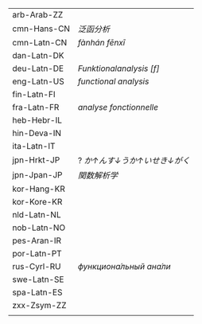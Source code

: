 | | |
|-|-|
| arb-Arab-ZZ |  |
| cmn-Hans-CN | _泛函分析_ |
| cmn-Latn-CN | _fànhán fēnxī_ |
| dan-Latn-DK |  |
| deu-Latn-DE | _Funktionalanalysis [f]_ |
| eng-Latn-US | _functional analysis_ |
| fin-Latn-FI |  |
| fra-Latn-FR | _analyse fonctionnelle_ |
| heb-Hebr-IL |  |
| hin-Deva-IN |  |
| ita-Latn-IT |  |
| jpn-Hrkt-JP | ? _か↑んす↓うか↑いせき↓がく_ |
| jpn-Jpan-JP | _関数解析学_ |
| kor-Hang-KR |  |
| kor-Kore-KR |  |
| nld-Latn-NL |  |
| nob-Latn-NO |  |
| pes-Aran-IR |  |
| por-Latn-PT |  |
| rus-Cyrl-RU | _функциона́льный ана́ли_ |
| swe-Latn-SE |  |
| spa-Latn-ES |  |
| zxx-Zsym-ZZ |  |
|  |  |
